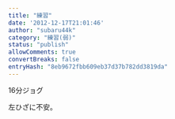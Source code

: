 ```yaml
---
title: "練習"
date: '2012-12-17T21:01:46'
author: "subaru44k"
category: "練習(弱)"
status: "publish"
allowComments: true
convertBreaks: false
entryHash: "8eb9672fbb609eb37d37b782dd3819da"
---
```

16分ジョグ

左ひざに不安。
